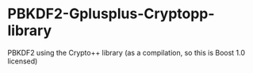 PBKDF2-Gplusplus-Cryptopp-library
=================================

PBKDF2 using the Crypto++ library (as a compilation, so this is Boost 1.0 licensed)
